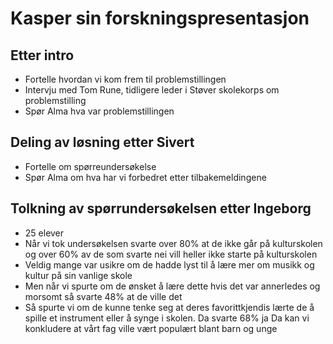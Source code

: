# Kasper sin forskningspresentasjon

## Etter intro
* Fortelle hvordan vi kom frem til problemstillingen
* Intervju med Tom Rune, tidligere leder i Støver skolekorps om problemstilling
* Spør Alma hva var problemstillingen

## Deling av løsning etter Sivert
* Fortelle om spørreundersøkelse
* Spør Alma om hva har vi forbedret etter tilbakemeldingene

## Tolkning av spørrundersøkelsen etter Ingeborg
- 25 elever
- Når vi tok undersøkelsen svarte over 80% at de ikke går på kulturskolen og over 60% av de som svarte nei vill heller ikke starte på kulturskolen
- Veldig mange var usikre om de hadde lyst til å lære mer om musikk og kultur på sin vanlige skole
- Men når vi spurte om de ønsket å lære dette hvis det var annerledes og morsomt så svarte 48% at de ville det
- Så spurte vi om de kunne tenke seg at deres favorittkjendis lærte de å spille et instrument eller å synge i skolen. Da svarte 68% ja
Da kan vi konkludere at vårt fag ville vært populært blant barn og unge



